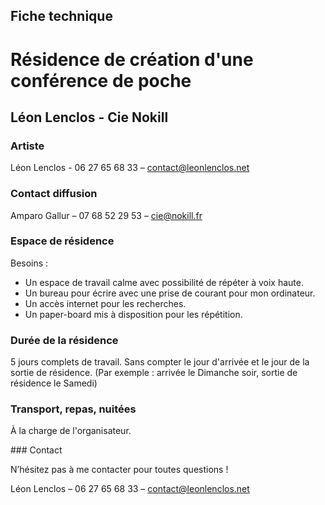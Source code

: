## Fiche technique

# Résidence de création d'une conférence de poche

## Léon Lenclos - Cie Nokill

### Artiste 

Léon Lenclos - 06 27 65 68 33 – contact@leonlenclos.net

### Contact diffusion 

Amparo Gallur – 07 68 52 29 53 – cie@nokill.fr

### Espace de résidence

Besoins :
* Un espace de travail calme avec possibilité de répéter à voix haute.
* Un bureau pour écrire avec une prise de courant pour mon ordinateur.
* Un accès internet pour les recherches.
* Un paper-board mis à disposition pour les répétition.

### Durée de la résidence 

5 jours complets de travail. Sans compter le jour d'arrivée et le jour de la sortie de résidence. (Par exemple : arrivée le Dimanche soir, sortie de résidence le Samedi)

### Transport, repas, nuitées

À la charge de l'organisateur.

### Contact

N’hésitez pas à me contacter pour toutes questions !

Léon Lenclos – 06 27 65 68 33 – contact@leonlenclos.net 
